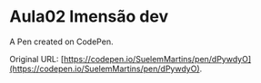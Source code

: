 # Aula02   Imensão dev

A Pen created on CodePen.

Original URL: [https://codepen.io/SuelemMartins/pen/dPywdyO](https://codepen.io/SuelemMartins/pen/dPywdyO).

